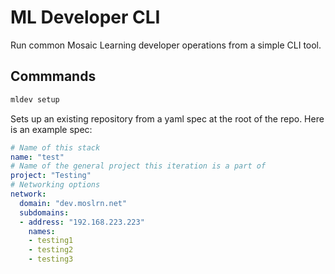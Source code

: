 # ML Developer CLI

Run common Mosaic Learning developer operations from a simple CLI tool.


## Commmands

```bash
mldev setup
```

Sets up an existing repository from a yaml spec at the root of the repo. Here is an example spec:

```yaml
# Name of this stack
name: "test"
# Name of the general project this iteration is a part of
project: "Testing"
# Networking options
network:
  domain: "dev.moslrn.net"
  subdomains:
  - address: "192.168.223.223"
    names:
    - testing1
    - testing2
    - testing3
```